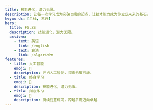 ```yaml
---
title: 技能进化，潜力无限。
description: 让每一次学习成为突破自我的起点，让技术能力成为你立足未来的基石。
keywords: [全栈, 紫升]
hero:
  title: FS.ZS
  description: 技能进化，潜力无限。
  actions:
    - text: 英语
      link: /english
    - text: 算法
      link: /algorithm
features:
  - title: 人工智能
    emoji: 🌈
    description: 拥抱人工智能，探索无限可能。
  - title: 终身学习
    emoji: 💎
    description: 技能进化，潜力无限。
  - title: 刻意练习
    emoji: 🚀
    description: 持续刻意练习，跨越平庸迈向卓越
---
```

